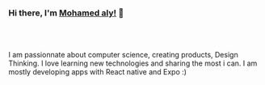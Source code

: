 ### Hi there, I'm [Mohamed aly!](https://mouhamedaly.dev) 👋



<br />
<br />

I am passionnate about computer science, creating products, Design Thinking. I love learning new technologies and sharing the most i can. I am mostly developing apps with React native and Expo :)



